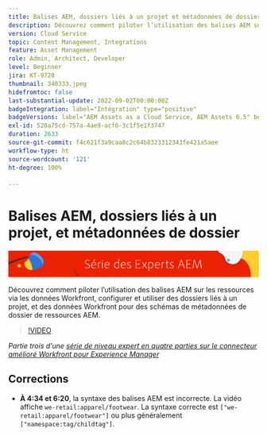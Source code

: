 ```yaml
---
title: Balises AEM, dossiers liés à un projet et métadonnées de dossier pour le connecteur amélioré Workfront pour AEM
description: Découvrez comment piloter l’utilisation des balises AEM sur les ressources via les données Workfront, utiliser des dossiers liés à un projet et des données Workfront pour des schémas de métadonnées de dossier de ressources AEM.
version: Cloud Service
topic: Content Management, Integrations
feature: Asset Management
role: Admin, Architect, Developer
level: Beginner
jira: KT-9720
thumbnail: 340333.jpeg
hidefromtoc: false
last-substantial-update: 2022-09-02T00:00:00Z
badgeIntegration: label="Intégration" type="positive"
badgeVersions: label="AEM Assets as a Cloud Service, AEM Assets 6.5" before-title="false"
exl-id: 520a75cd-757a-4ae9-acf6-3c1f5e1f3747
duration: 2633
source-git-commit: f4c621f3a9caa8c2c64b8323312343fe421a5aee
workflow-type: ht
source-wordcount: '121'
ht-degree: 100%

---
```


# Balises AEM, dossiers liés à un projet, et métadonnées de dossier

![AEM Experts Series.](./assets/banner.png)

Découvrez comment piloter l’utilisation des balises AEM sur les ressources via les données Workfront, configurer et utiliser des dossiers liés à un projet, et des données Workfront pour des schémas de métadonnées de dossier de ressources AEM.

>[!VIDEO](https://video.tv.adobe.com/v/340333?quality=12&learn=on)

_Partie trois d’une [série de niveau expert en quatre parties sur le connecteur amélioré Workfront pour Experience Manager](./overview.md)_

## Corrections

+ __À 4:34 et 6:20__, la syntaxe des balises AEM est incorrecte. La vidéo affiche `we-retail:apparel/footwear`. La syntaxe correcte est `["we-retail:apparel/footwear"]` ou plus généralement `["namespace:tag/childtag"]`.
